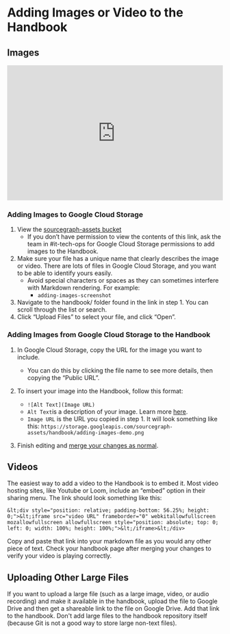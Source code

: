 # Adding Images or Video to the Handbook

## Images

<div style="position: relative; padding-bottom: 62.5%; height: 0;"><iframe src="https://www.loom.com/embed/2e7b28bef98840098bfb2659ce1cadac" frameborder="0" webkitallowfullscreen mozallowfullscreen allowfullscreen style="position: absolute; top: 0; left: 0; width: 100%; height: 100%;"></iframe></div>

### Adding Images to Google Cloud Storage

1. View the [sourcegraph-assets bucket](https://console.cloud.google.com/storage/browser/sourcegraph-assets/?project=sourcegraph-de&folder=true&organizationId=true_)
    - If you don’t have permission to view the contents of this link, ask the team in #it-tech-ops for Google Cloud Storage permissions to add images to the Handbook.
2. Make sure your file has a unique name that clearly describes the image or video. There are lots of files in Google Cloud Storage, and you want to be able to identify yours easily.
    - Avoid special characters or spaces as they can sometimes interfere with Markdown rendering. For example:
      - `adding-images-screenshot`
4. Navigate to the handbook/ folder found in the link in step 1. You can scroll through the list or search.
5. Click “Upload Files” to select your file, and click “Open”.

### Adding Images from Google Cloud Storage to the Handbook

1. In Google Cloud Storage, copy the URL for the image you want to include.
    - You can do this by clicking the file name to see more details, then copying the “Public URL”.

2. To insert your image into the Handbook, follow this format:
    - `![Alt Text](Image URL)`
     - `Alt Text`is a description of your image. Learn more [here](https://blog.hubspot.com/marketing/image-alt-text).
     - `Image URL` is the URL you copied in step 1. It will look something like this: `https://storage.googleapis.com/sourcegraph-assets/handbook/adding-images-demo.png`
3. Finish editing and [merge your changes as normal](edit-a-single-file.md).

## Videos

The easiest way to add a video to the Handbook is to embed it. Most video hosting sites, like Youtube or Loom, include an “embed” option in their sharing menu. The link should look something like this:

`&lt;div style="position: relative; padding-bottom: 56.25%; height: 0;">&lt;iframe src="video URL" frameborder="0" webkitallowfullscreen mozallowfullscreen allowfullscreen style="position: absolute; top: 0; left: 0; width: 100%; height: 100%;">&lt;/iframe>&lt;/div>`

Copy and paste that link into your markdown file as you would any other piece of text. Check your handbook page after merging your changes to verify your video is playing correctly.

## Uploading Other Large Files

If you want to upload a large file (such as a large image, video, or audio recording) and make it available in the handbook, upload the file to Google Drive and then get a shareable link to the file on Google Drive. Add that link to the handbook. Don't add large files to the handbook repository itself (because Git is not a good way to store large non-text files).
